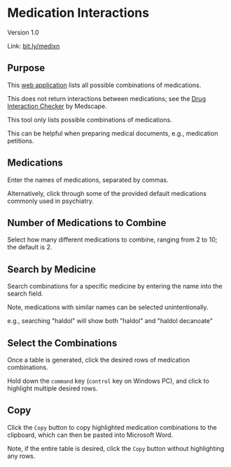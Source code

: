 # Medication Interactions

Version 1.0

Link: [bit.ly/medixn](https://bit.ly/medixn)

## Purpose

This [web application](https://bit.ly/medixn) lists all possible combinations of medications. 

This does not return interactions between medications; see the [Drug Interaction Checker](https://reference.medscape.com/drug-interactionchecker) by Medscape.

This tool only lists possible combinations of medications.

This can be helpful when preparing medical documents, e.g., medication petitions.

## Medications

Enter the names of medications, separated by commas.

Alternatively, click through some of the provided default medications commonly used in psychiatry.

## Number of Medications to Combine

Select how many different medications to combine, ranging from 2 to 10; the default is 2.

## Search by Medicine

Search combinations for a specific medicine by entering the name into the search field.

Note, medications with similar names can be selected unintentionally.

e.g., searching "haldol" will show both "haldol" and "haldol decanoate"

## Select the Combinations

Once a table is generated, click the desired rows of medication combinations. 

Hold down the `command` key (`control` key on Windows PC), and click to highlight multiple desired rows.

## Copy

Click the `Copy` button to copy highlighted medication combinations to the clipboard, which can then be pasted into Microsoft Word.

Note, if the entire table is desired, click the `Copy` button without highlighting any rows.

